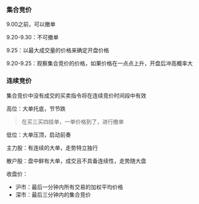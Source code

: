### 集合竞价

9.00之前，可以撤单

9.20-9.30：不可撤单

9.25：以最大成交量的价格来确定开盘价格

9.20-9.25：观察集合竞价的价格，如果价格在一点点上升，开盘后冲高概率大

### 连续竞价

集合竞价中没有成交的买卖指令将在连续竞价时间段中有效



高位：大单托底，节节跌

> 在买三买四挂单，一单价格到了，进行撤单

低位：大单压顶，启动前奏



主力股：有连续的大单，走势特立独行

散户股：盘中鲜有大单，成交且不具备连续性，走势随大盘



收盘价：

- 沪市：最后一分钟内所有交易的加权平均价格
- 深市：最后三分钟内的集合竞价